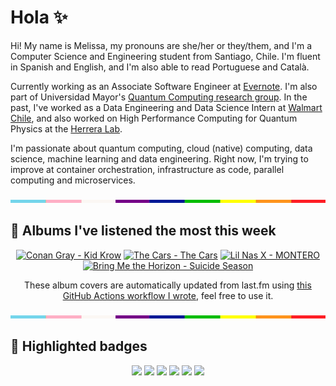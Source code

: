 # Hola ✨
Hi! My name is Melissa, my pronouns are she/her or they/them, and I'm a Computer Science and Engineering student from Santiago, Chile. I'm fluent in Spanish and English, and I'm also able to read Portuguese and Català.

Currently working as an Associate Software Engineer at [Evernote](https://evernote.com/). I'm also part of Universidad Mayor's [Quantum Computing research group](https://www.diariomayor.cl/ciencia-um/docentes-y-estudiantes-crean-el-primer-grupo-de-computacion-cuantica-u-mayor.html). In the past, I've worked as a Data Engineering and Data Science Intern at [Walmart Chile](https://github.com/walmartdigital/), and also worked on High Performance Computing for Quantum Physics at the [Herrera Lab](http://fherreralab.com/).

I'm passionate about quantum computing, cloud (native) computing, data science, machine learning and data engineering. Right now, I'm trying to improve at container orchestration, infrastructure as code, parallel computing and microservices.

<img src="hr.png" width="100%" height="5px">

## 🎵 Albums I've listened the most this week
<!-- lastfm -->
<p align="center"><a href="https://www.last.fm/music/Conan+Gray/Kid+Krow"><img src="https://lastfm.freetls.fastly.net/i/u/64s/4f133a7c64471f91a30bf6ae80946c8c.jpg" title="Conan Gray - Kid Krow"></a> <a href="https://www.last.fm/music/The+Cars/The+Cars"><img src="https://lastfm.freetls.fastly.net/i/u/64s/a3e3bbe2194b49e2b19cfc897e36fffd.png" title="The Cars - The Cars"></a> <a href="https://www.last.fm/music/Lil+Nas+X/MONTERO"><img src="https://lastfm.freetls.fastly.net/i/u/64s/2d4c04914fe4eac2ebf5363c7dad0d0c.jpg" title="Lil Nas X - MONTERO"></a> <a href="https://www.last.fm/music/Bring+Me+the+Horizon/Suicide+Season"><img src="https://lastfm.freetls.fastly.net/i/u/64s/594142ef2a94491fe45bc96598bf8005.jpg" title="Bring Me the Horizon - Suicide Season"></a> </p>

<p align="center">These album covers are automatically updated from last.fm using <a href="https://github.com/marketplace/actions/lastfm-to-markdown">this GitHub Actions workflow I wrote</a>, feel free to use it.</p>

<img src="hr.png" width="100%" height="5px">

## 🏅 Highlighted badges
<p align="center" style="vertical-align:middle;">
  <a href="https://www.credly.com/badges/c8caff74-4c34-4211-affe-8bd7692771c8"><img src="https://images.credly.com/size/100x100/images/cf9b772d-7cf9-4c11-9aa7-46ab006f0ce6/IBM_Quantum_Challenge_2021_Achievement_V2.png"></a>
  <a href="https://www.credly.com/badges/52a4021b-34e6-413d-a4bd-cc29d3a686f6"><img src="https://images.credly.com/size/100x100/images/28944969-813a-43b9-944f-7910111ce764/Professional_Certificate_-_Data_Science.png"></a>
  <a href="https://www.credly.com/badges/cfeca386-7b9d-487f-8e2b-b3cfa069c734"><img src="https://images.credly.com/size/100x100/images/ac4daa48-1924-4dc5-80cf-ede5a08bac51/Data_Science_Foundations_Specialization.png"></a>
  <a href="https://www.credly.com/badges/0372a945-8a67-4d57-9643-b46b8dbf2fa6"><img src="https://images.credly.com/size/100x100/images/4a5f4849-54ae-461f-97ad-cb9c9a04eb63/Adv_Data_Science_Specialization.png"></a>
  <a href="https://www.credly.com/badges/348acaad-19d1-4f5a-8a6f-145d80dca3dc"><img src="https://images.credly.com/size/100x100/images/1dee8dee-d779-462e-9fd4-df5119546349/Build_Smart_on_Kubernetes_World_Tour.png"></a>
  <a href="https://google.qwiklabs.com/public_profiles/9fac59c2-c0f1-4b5c-b207-47c9cd7d6072"><img src="https://cdn.qwiklabs.com/GHzcYBb00JYUF9Rgf3D9A4inwRHYnFtISMvcRlb%2FClU%3D" width="100px"></a>
</p>
